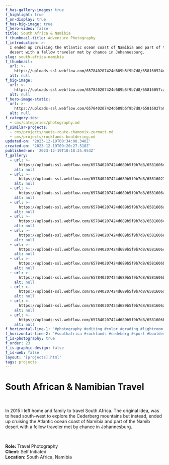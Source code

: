 ```yaml
---
f_has-gallery-images: true
f_highlight: true
f_on-display: true
f_has-big-image: true
f_hero-video: false
title: South Africa & Namibia
f_thumbnail-title: Adventure Photography
f_introduction: >-
  I ended up cruising the Atlantic ocean coast of Namibia and part of the Namib
  desert with a fellow traveler met by chance in Johannesburg.
slug: south-africa-namibia
f_thumbnail:
  url: >-
    https://uploads-ssl.webflow.com/657840207424d689b5f9b7d8/658160524d341b8e9958c107_thumbnail.jpg
  alt: null
f_big-image:
  url: >-
    https://uploads-ssl.webflow.com/657840207424d689b5f9b7d8/65816057ca1784715463374c_highlight.jpg
  alt: null
f_hero-image-static:
  url: >-
    https://uploads-ssl.webflow.com/657840207424d689b5f9b7d8/65816027a9915a2548544998_hero.jpg
  alt: null
f_category-ies:
  - cms/categories/photography.md
f_similar-projects:
  - cms/projects/haute-route-chamonix-zermatt.md
  - cms/projects/rocklands-bouldering.md
updated-on: '2023-12-19T09:34:08.340Z'
created-on: '2023-12-19T09:20:27.518Z'
published-on: '2023-12-19T10:18:25.953Z'
f_gallery:
  - url: >-
      https://uploads-ssl.webflow.com/657840207424d689b5f9b7d8/6581606d10027173fa981127_img_namibia_10.jpg
    alt: null
  - url: >-
      https://uploads-ssl.webflow.com/657840207424d689b5f9b7d8/65816027a9915a2548544998_hero.jpg
    alt: null
  - url: >-
      https://uploads-ssl.webflow.com/657840207424d689b5f9b7d8/6581606aa6a83cd184cd7d9e_img_namibia_14.jpg
    alt: null
  - url: >-
      https://uploads-ssl.webflow.com/657840207424d689b5f9b7d8/6581606a6576707c72f0ff6b_img_namibia_15.jpg
    alt: null
  - url: >-
      https://uploads-ssl.webflow.com/657840207424d689b5f9b7d8/6581606c23f87c32769264c5_img_namibia_07.jpg
    alt: null
  - url: >-
      https://uploads-ssl.webflow.com/657840207424d689b5f9b7d8/6581606e8bced97cfeb01540_img_namibia_02.jpg
    alt: null
  - url: >-
      https://uploads-ssl.webflow.com/657840207424d689b5f9b7d8/6581606c7e0be1ad800838ca_img_namibia_08.jpg
    alt: null
  - url: >-
      https://uploads-ssl.webflow.com/657840207424d689b5f9b7d8/6581606b22f8c5cabed70da3_img_namibia_04.jpg
    alt: null
  - url: >-
      https://uploads-ssl.webflow.com/657840207424d689b5f9b7d8/6581606b864d9b8b827b3562_img_namibia_05.jpg
    alt: null
  - url: >-
      https://uploads-ssl.webflow.com/657840207424d689b5f9b7d8/6581606d8bced97cfeb014e3_img_namibia_06.jpg
    alt: null
  - url: >-
      https://uploads-ssl.webflow.com/657840207424d689b5f9b7d8/6581606aca17847154633f51_img_namibia_12.jpg
    alt: null
  - url: >-
      https://uploads-ssl.webflow.com/657840207424d689b5f9b7d8/6581606b6ac54e407e7f8165_img_namibia_16.jpg
    alt: null
f_horizontal-line-1: '#photography #editing #color #grading #lightroom'
f_horizontal-line-2: '#southafrica #rocklands #cedeberg #sport #bouldering'
f_is-photography: true
f_order: 23
f_is-graphic-design: false
f_is-web: false
layout: '[projects].html'
tags: projects
---
```


South African & Namibian Travel
===============================

‍

In 2015 I left home and family to travel South Africa. The original idea, was to head south-west to explore the Cederberg mountains but instead, ended up cruising the Atlantic ocean coast of Namibia and part of the Namib desert with a fellow traveler met by chance in Johannesburg.

‍

**Role:** Travel Photography  
**Client:** Self Initiated  
**Location:** South Africa, Namibia
